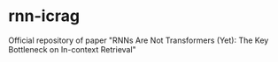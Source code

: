 # rnn-icrag
Official repository of paper "RNNs Are Not Transformers (Yet): The Key Bottleneck on In-context Retrieval"
